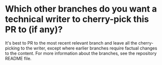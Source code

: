 # Which other branches do you want a technical writer to cherry-pick this PR to (if any)?

It's best to PR to the most recent relevant branch and leave all the cherry-picking to the
writer, except where earlier branches require factual changes to the content.
For more information about the branches, see the repository README file.
